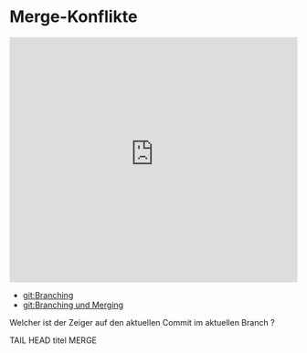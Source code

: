# Merge-Konflikte

<iframe width="100%" height="430" src="https://www.youtube-nocookie.com/embed/R_YHRLfyeSE?showinfo=0" frameborder="0" allowfullscreen></iframe>

<!--sec data-title="Links" data-id="links" data-show=true ces-->

* [git:Branching](https://git-scm.com/book/de/v1/Git-Branching-Was-ist-ein-Branch%3F)
* [git:Branching und Merging](https://git-scm.com/book/de/v1/Git-Branching-Einfaches-Branching-und-Merging)

<!--endsec-->

<!--sec data-title="Quiz" data-id="quiz" data-show=true data-collapse=true ces-->

<quiz name="">
    <question>
        <p>Welcher ist der Zeiger auf den aktuellen Commit im aktuellen Branch ?</p>
        <answer>TAIL</answer>
        <answer correct>HEAD</answer>
        <answer>titel</answer>
        <answer>MERGE</answer>
    </question>
</quiz>

<!--endsec-->
